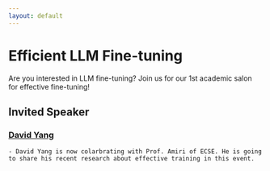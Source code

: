 ```yaml
---
layout: default
---
```


# Efficient LLM Fine-tuning

Are you interested in LLM fine-tuning? Join us for our 1st academic salon for effective fine-tuning!

## Invited Speaker

### [David Yang](https://davidhy514.github.io/)

    - David Yang is now colarbrating with Prof. Amiri of ECSE. He is going to share his recent research about effective training in this event.

